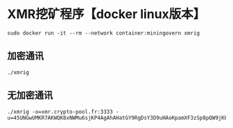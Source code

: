 # XMR挖矿程序【docker linux版本】

```
sudo docker run -it --rm --network container:miningovern xmrig
```



## 加密通讯

```
./xmrig
```



## 无加密通讯

```
./xmrig -o=xmr.crypto-pool.fr:3333 -u=45UNGwUMKR7AKWQK8xNWMu6sjKP4AgAhAHatGY9RgDsY3D9uHAoKpamXF3zSp8pQW9jKFS27pvfQoH5xyUb8oPMq8aS4UZf
```

